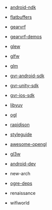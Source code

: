 - [android-ndk](https://github.com/googlesamples/android-ndk)
- [flatbuffers](https://github.com/google/flatbuffers)
- [gearvrf](https://github.com/Samsung/GearVRf)
- [gearvrf-demos](https://github.com/gearvrf/GearVRf-Demos)
- [glew](https://github.com/nigels-com/glew)
- [glfw](https://github.com/glfw/glfw)
- [glm](https://github.com/g-truc/glm)
- [gvr-android-sdk](https://github.com/googlevr/gvr-android-sdk)
- [gvr-unity-sdk](https://github.com/googlevr/gvr-unity-sdk)
- [gvr-ios-sdk](https://github.com/googlevr/gvr-ios-sdk)
- [libyuv](https://github.com/drybeans/libyuv)
- [ogl](https://github.com/opengl-tutorials/ogl)
- [rapidjson](https://github.com/miloyip/rapidjson)
- [styleguide](https://github.com/google/styleguide)
- [awesome-opengl](https://github.com/eug/awesome-opengl)

- [gl3w](https://github.com/skaslev/gl3w)

- [android-dev](https://github.com/drybeans/android-dev)
- new-arch
- [ogre-deps](https://github.com/drybeans/ogre-deps)
- renaissance
- wifiworld
